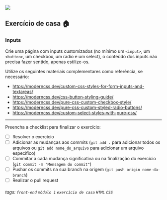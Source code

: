 ![](https://i.imgur.com/xG74tOh.png)

## Exercício de casa 🏠

### Inputs

Crie uma página com inputs customizados (no mínimo um `<input>`, um `<button>`, um checkbox, um radio e um select), o conteúdo dos inputs não precisa fazer sentido, apenas estilize-os.

Utilize os seguintes materiais complementares como referência, se necessário: 
- https://moderncss.dev/custom-css-styles-for-form-inputs-and-textareas/
- https://moderncss.dev/css-button-styling-guide/
- https://moderncss.dev/pure-css-custom-checkbox-style/
- https://moderncss.dev/pure-css-custom-styled-radio-buttons/
- https://moderncss.dev/custom-select-styles-with-pure-css/

---

Preencha a checklist para finalizar o exercício:

- [ ] Resolver o exercício
- [ ] Adicionar as mudanças aos commits (`git add .` para adicionar todos os arquivos ou `git add nome_do_arquivo` para adicionar um arquivo específico)
- [ ] Commitar a cada mudança significativa ou na finalização do exercício (`git commit -m "Mensagem do commit"`)
- [ ] Pushar os commits na sua branch na origem (`git push origin nome-da-branch`)
- [ ] Realizar o pull request

###### tags: `front-end` `módulo 1` `exercício de casa` `HTML` `CSS`
